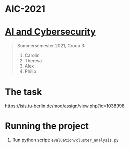 # AIC-2021

# [AI and Cybersecurity](https://isis.tu-berlin.de/course/view.php?id=23478)

> Sommersemester 2021, Group 3:
> 1. Carolin
> 2. Theresa
> 3. Alex 
> 4. Philip

# The task

https://isis.tu-berlin.de/mod/assign/view.php?id=1038998

# Running the project

1. Run python script: `evaluation/cluster_analysis.py`

